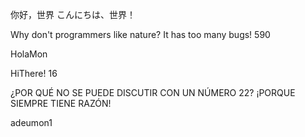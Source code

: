 你好，世界
こんにちは、世界！

Why don't programmers like nature? It has too many bugs!
590

HolaMon

HiThere!
16

¿POR QUÉ NO SE PUEDE DISCUTIR CON UN NÚMERO 22? ¡PORQUE SIEMPRE TIENE RAZÓN!

adeumon1
